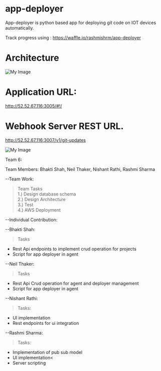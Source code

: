 # app-deployer
App-deployer is python based app for deploying git code on IOT devices automatically.

Track progress using : https://waffle.io/rashmishrm/app-deployer

# Architecture

![My Image](https://github.com/rashmishrm/app-deployer/blob/master/documents/architecture.png)

# Application URL:
http://52.52.67.116:3005/#!/

# Webhook Server REST URL.

http://52.52.67.116:3007/v1/git-updates

![My Image](https://github.com/rashmishrm/app-deployer/blob/master/webhook.png)



Team 6:

Team Members: Bhakti Shah, Neil Thaker, Nishant Rathi, Rashmi Sharma


--Team Work:
  > Team Tasks<br/> 1.) Design database schema<br />
         2.) Design Architecture <br />
         3.) Test <br />
         4.) AWS Deployment<br />
         
--Individual Contribution:

--Bhakti Shah:<br />
  >Tasks<br />
   - Rest Api endpoints to implement crud operation for projects <br />
   - Script for app deployer in agent 
             
--Neil Thaker:<br />
  >Tasks<br />
   - Rest Api Crud operation for agent and deployer management <br />
   - Script for app deployer in agent
       
--Nishant Rathi:<br />
  >Tasks:<br />
   - UI implementation<br />
   - Rest endpoints for ui integration 
    
--Rashmi Sharma:<br />
  >Tasks:<br />
  - Implementation of pub sub model<br />
  - UI implementation<<br />
  - Server scripting
 
  


